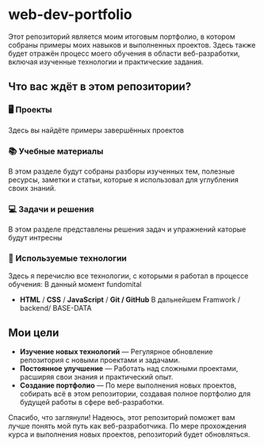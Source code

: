 # web-dev-portfolio 
Этот репозиторий является моим итоговым портфолио, в котором собраны примеры моих навыков и выполненных проектов. Здесь также будет отражён процесс моего обучения в области веб-разработки, включая изученные технологии и практические задания.
## Что вас ждёт в этом репозитории?
### 🖥️ Проекты 
Здесь вы найдёте примеры завершённых проектов 
### 📚 Учебные материалы
В этом разделе будут собраны разборы изученных тем, полезные ресурсы, заметки и статьи, которые я использовал для углубления своих знаний.
### 💻 Задачи и решения 
В этом разделе представлены решения задач и упражнений каторые будут интресны 
### 🔧 Используемые технологии
Здесь я перечислю все технологии, с которыми я работал в процессе обучения:
В данный момент fundomital 
 - **HTML** / **CSS** / **JavaScript** /  **Git / GitHub**
В дальнейшем Framwork / backend/ BASE-DATA
## Мои цели
- **Изучение новых технологий** — Регулярное обновление репозитория с новыми проектами и задачами.
- **Постоянное улучшение** — Работать над сложными проектами, расширяя свои знания и практический опыт.
- **Создание портфолио** — По мере выполнения новых проектов, собирать всё в этом репозитории, создавая полное портфолио для будущей работы в сфере веб-разработки. 

Спасибо, что заглянули! Надеюсь, этот репозиторий поможет вам лучше понять мой путь как веб-разработчика. По мере прохождения курса и выполнения новых проектов, репозиторий будет обновляться.